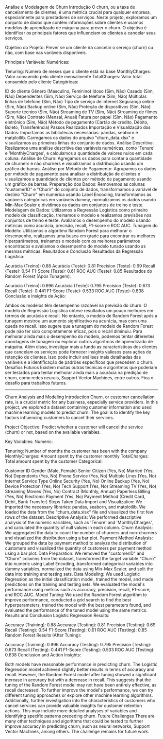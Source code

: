 Análise e Modelagem de Churn
Introdução
O churn, ou a taxa de cancelamento de clientes, é uma métrica crucial para qualquer empresa, especialmente para prestadores de serviços. Neste projeto, exploramos um conjunto de dados que contém informações sobre clientes e usamos modelos de aprendizado de máquina para prever o churn. O objetivo é identificar os principais fatores que influenciam os clientes a cancelar seus serviços.

Objetivo do Projeto: Prever se um cliente irá cancelar o serviço (churn) ou não, com base nas variáveis disponíveis.

Principais Variáveis:
Numéricas:

Tenuring: Número de meses que o cliente está na base
MonthlyCharges: Valor consumido pelo cliente mensalmente
TotalCharges: Valor total consumido pelo cliente
Categóricas:

ID do cliente
Gênero (Masculino, Feminino)
Idoso (Sim, Não)
Casado (Sim, Não)
Dependentes (Sim, Não)
Serviço de telefone (Sim, Não)
Múltiplas linhas de telefone (Sim, Não)
Tipo de serviço de internet
Segurança online (Sim, Não)
Backup online (Sim, Não)
Proteção de dispositivos (Sim, Não)
Suporte técnico (Sim, Não)
Streaming de TV (Sim, Não)
Streaming de filmes (Sim, Não)
Contrato (Mensal, Anual)
Fatura por papel (Sim, Não)
Pagamento eletrônico (Sim, Não)
Método de pagamento (Cartão de crédito, Débito, Boleto, Transferência)
Passos Realizados
Importação e Visualização dos Dados: Importamos as bibliotecas necessárias: pandas, seaborn e matplotlib. Carregamos os dados do arquivo "churn_data.xlsx" e visualizamos as primeiras linhas do conjunto de dados.
Análise Descritiva: Realizamos uma análise descritiva das variáveis numéricas, como 'Tenure' e 'MonthlyCharges', e calculamos a quantidade de valores nulos em cada coluna.
Análise de Churn: Agregamos os dados para contar a quantidade de churners e não churners e visualizamos a distribuição usando um gráfico de barras.
Análise por Método de Pagamento: Agrupamos os dados por método de pagamento para analisar a distribuição de clientes e visualizamos a quantidade de clientes por método de pagamento usando um gráfico de barras.
Preparação dos Dados: Removemos as colunas "customerID" e "Churn" do conjunto de dados, transformamos a variável de destino "Churn" em numérica usando Label Encoding, transformamos as variáveis categóricas em variáveis dummy, normalizamos os dados usando Min-Max Scaler e dividimos os dados em conjuntos de treino e teste.
Modelagem de Dados: Utilizamos a Regressão Logística como primeiro modelo de classificação, treinamos o modelo e realizamos previsões nos conjuntos de treino e teste. Avaliamos o desempenho do modelo usando métricas como acurácia, precisão, recall, F1-score e ROC AUC.
Tunagem do Modelo: Utilizamos o algoritmo Random Forest para melhorar o desempenho, realizamos uma busca em grade para encontrar os melhores hiperparâmetros, treinamos o modelo com os melhores parâmetros encontrados e avaliamos o desempenho do modelo tunado usando as mesmas métricas.
Resultados e Conclusão
Resultados da Regressão Logística:

Acurácia (Treino): 0.88
Acurácia (Teste): 0.81
Precision (Teste): 0.69
Recall (Teste): 0.54
F1-Score (Teste): 0.61
ROC AUC (Teste): 0.85
Resultados do Random Forest (Após Tunagem):

Acurácia (Treino): 0.996
Acurácia (Teste): 0.795
Precision (Teste): 0.673
Recall (Teste): 0.441
F1-Score (Teste): 0.533
ROC AUC (Teste): 0.838
Conclusão e Insights de Ação:

Ambos os modelos têm desempenho razoável na previsão do churn.
O modelo de Regressão Logística obteve resultados um pouco melhores em termos de acurácia e recall.
No entanto, o modelo de Random Forest após a tunagem mostrou um aumento significativo na acurácia, mas com uma queda no recall.
Isso sugere que a tunagem do modelo de Random Forest pode não ter sido completamente eficaz, pois o recall diminuiu.
Para melhorar ainda mais o desempenho do modelo, podemos tentar diferentes abordagens de tunagem ou explorar outros algoritmos de aprendizado de máquina.
Além disso, investigar mais a fundo as características dos clientes que cancelam os serviços pode fornecer insights valiosos para ações de retenção de clientes. Isso pode incluir análises mais detalhadas das variáveis e a identificação de padrões específicos que precedem o churn.
Desafios Futuros
Existem muitas outras técnicas e algoritmos que poderiam ser testados para tentar melhorar ainda mais a acurácia na predição de churn, como redes neurais, Support Vector Machines, entre outros. Fica o desafio para trabalhos futuros.

_____________________________________________________________________________________________________________________________________________________________________________________________________________________________________________

Churn Analysis and Modeling
Introduction
Churn, or customer cancellation rate, is a crucial metric for any business, especially service providers. In this project, we explored a dataset containing customer information and used machine learning models to predict churn. The goal is to identify the key factors influencing customers to cancel their services.

Project Objective: Predict whether a customer will cancel the service (churn) or not, based on the available variables.

Key Variables:
Numeric:

Tenuring: Number of months the customer has been with the company
MonthlyCharges: Amount spent by the customer monthly
TotalCharges: Total amount spent by the customer
Categorical:

Customer ID
Gender (Male, Female)
Senior Citizen (Yes, No)
Married (Yes, No)
Dependents (Yes, No)
Phone Service (Yes, No)
Multiple Lines (Yes, No)
Internet Service Type
Online Security (Yes, No)
Online Backup (Yes, No)
Device Protection (Yes, No)
Tech Support (Yes, No)
Streaming TV (Yes, No)
Streaming Movies (Yes, No)
Contract (Monthly, Annual)
Paperless Billing (Yes, No)
Electronic Payment (Yes, No)
Payment Method (Credit Card, Debit, Bank Transfer)
Steps Taken
Data Import and Visualization: We imported the necessary libraries: pandas, seaborn, and matplotlib. We loaded the data from the "churn_data.xlsx" file and visualized the first few rows of the dataset.
Descriptive Analysis: We performed descriptive analysis of the numeric variables, such as 'Tenure' and 'MonthlyCharges', and calculated the quantity of null values in each column.
Churn Analysis: We aggregated the data to count the number of churners and non-churners and visualized the distribution using a bar plot.
Payment Method Analysis: We grouped the data by payment method to analyze the distribution of customers and visualized the quantity of customers per payment method using a bar plot.
Data Preparation: We removed the "customerID" and "Churn" columns from the dataset, transformed the target variable "Churn" into numeric using Label Encoding, transformed categorical variables into dummy variables, normalized the data using Min-Max Scaler, and split the data into training and testing sets.
Data Modeling: We used Logistic Regression as the initial classification model, trained the model, and made predictions on the training and testing sets. We evaluated the model's performance using metrics such as accuracy, precision, recall, F1-score, and ROC AUC.
Model Tuning: We used the Random Forest algorithm to improve performance, conducted a grid search to find the best hyperparameters, trained the model with the best parameters found, and evaluated the performance of the tuned model using the same metrics.
Results and Conclusion
Logistic Regression Results:

Accuracy (Training): 0.88
Accuracy (Testing): 0.81
Precision (Testing): 0.69
Recall (Testing): 0.54
F1-Score (Testing): 0.61
ROC AUC (Testing): 0.85
Random Forest Results (After Tuning):

Accuracy (Training): 0.996
Accuracy (Testing): 0.795
Precision (Testing): 0.673
Recall (Testing): 0.441
F1-Score (Testing): 0.533
ROC AUC (Testing): 0.838
Conclusion and Action Insights:

Both models have reasonable performance in predicting churn.
The Logistic Regression model achieved slightly better results in terms of accuracy and recall.
However, the Random Forest model after tuning showed a significant increase in accuracy but with a decrease in recall.
This suggests that the tuning of the Random Forest model may not have been entirely effective, as recall decreased.
To further improve the model's performance, we can try different tuning approaches or explore other machine learning algorithms.
Additionally, further investigation into the characteristics of customers who cancel services can provide valuable insights for customer retention actions. This may include more detailed analyses of variables and identifying specific patterns preceding churn.
Future Challenges
There are many other techniques and algorithms that could be tested to further improve accuracy in predicting churn, such as neural networks, Support Vector Machines, among others. The challenge remains for future work.
